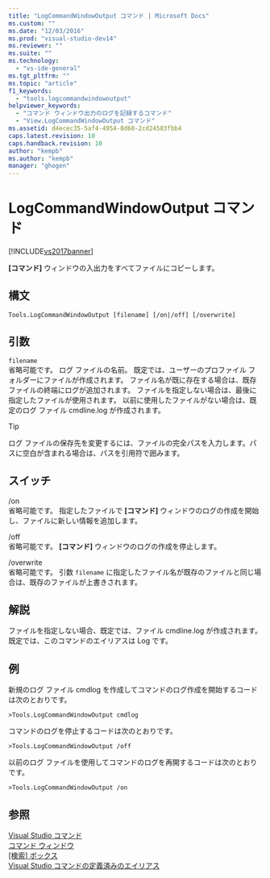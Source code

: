 ```yaml
---
title: "LogCommandWindowOutput コマンド | Microsoft Docs"
ms.custom: ""
ms.date: "12/03/2016"
ms.prod: "visual-studio-dev14"
ms.reviewer: ""
ms.suite: ""
ms.technology: 
  - "vs-ide-general"
ms.tgt_pltfrm: ""
ms.topic: "article"
f1_keywords: 
  - "tools.logcommandwindowoutput"
helpviewer_keywords: 
  - "コマンド ウィンドウ出力のログを記録するコマンド"
  - "View.LogCommandWindowOutput コマンド"
ms.assetid: d4ecec35-5af4-4954-8d60-2cd24583fbb4
caps.latest.revision: 10
caps.handback.revision: 10
author: "kempb"
ms.author: "kempb"
manager: "ghogen"
---
```

# LogCommandWindowOutput コマンド
[!INCLUDE[vs2017banner](../../code-quality/includes/vs2017banner.md)]

**\[コマンド\]** ウィンドウの入出力をすべてファイルにコピーします。  
  
## 構文  
  
```  
Tools.LogCommandWindowOutput [filename] [/on|/off] [/overwrite]  
```  
  
## 引数  
 `filename`  
 省略可能です。  ログ ファイルの名前。  既定では、ユーザーのプロファイル フォルダーにファイルが作成されます。  ファイル名が既に存在する場合は、既存ファイルの終端にログが追加されます。  ファイルを指定しない場合は、最後に指定したファイルが使用されます。  以前に使用したファイルがない場合は、既定のログ ファイル cmdline.log が作成されます。  
  
> [!TIP]
>  ログ ファイルの保存先を変更するには、ファイルの完全パスを入力します。パスに空白が含まれる場合は、パスを引用符で囲みます。  
  
## スイッチ  
 \/on  
 省略可能です。  指定したファイルで **\[コマンド\]** ウィンドウのログの作成を開始し、ファイルに新しい情報を追加します。  
  
 \/off  
 省略可能です。  **\[コマンド\]** ウィンドウのログの作成を停止します。  
  
 \/overwrite  
 省略可能です。  引数 `filename` に指定したファイル名が既存のファイルと同じ場合は、既存のファイルが上書きされます。  
  
## 解説  
 ファイルを指定しない場合、既定では、ファイル cmdline.log が作成されます。  既定では、このコマンドのエイリアスは Log です。  
  
## 例  
 新規のログ ファイル cmdlog を作成してコマンドのログ作成を開始するコードは次のとおりです。  
  
```  
>Tools.LogCommandWindowOutput cmdlog  
```  
  
 コマンドのログを停止するコードは次のとおりです。  
  
```  
>Tools.LogCommandWindowOutput /off  
```  
  
 以前のログ ファイルを使用してコマンドのログを再開するコードは次のとおりです。  
  
```  
>Tools.LogCommandWindowOutput /on  
```  
  
## 参照  
 [Visual Studio コマンド](../../ide/reference/visual-studio-commands.md)   
 [コマンド ウィンドウ](../../ide/reference/command-window.md)   
 [\[検索\] ボックス](../Topic/Find-Command%20Box.md)   
 [Visual Studio コマンドの定義済みのエイリアス](../../ide/reference/visual-studio-command-aliases.md)